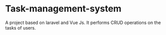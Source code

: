 # Task-management-system
A project based on laravel and Vue Js. It performs CRUD operations on the tasks of users.
